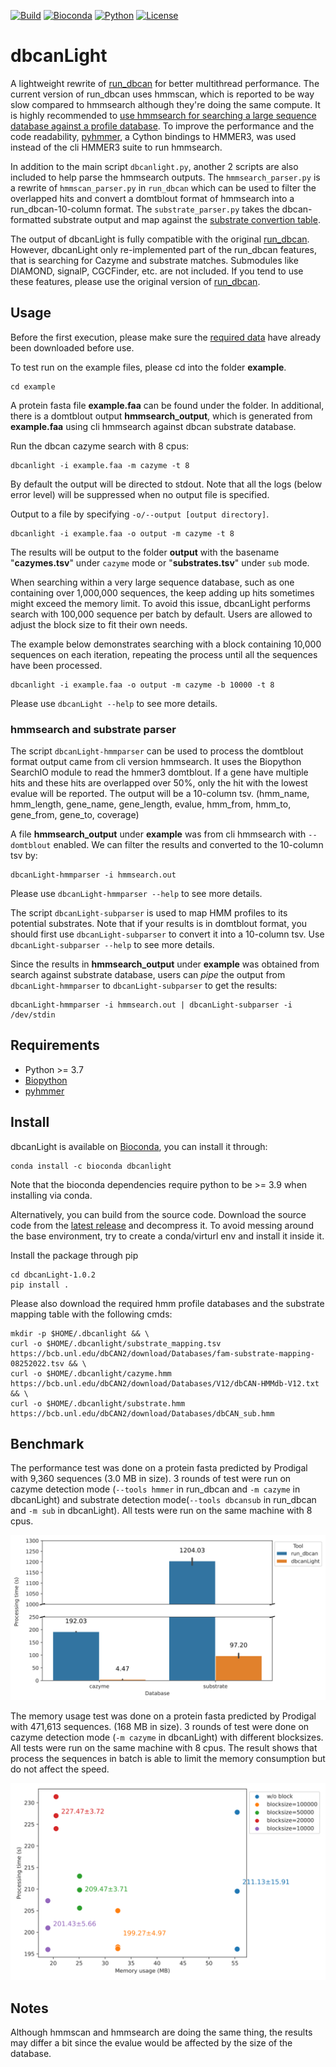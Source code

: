 [![Build](https://img.shields.io/github/actions/workflow/status/chtsai0105/dbcanlight/python_versions.yml?branch=main&logo=github)](https://github.com/chtsai0105/dbcanLight/actions/workflows/python_versions.yml)
[![Bioconda](https://img.shields.io/conda/v/bioconda/dbcanlight?logo=anaconda&color=orange)][Bioconda]
[![Python](https://img.shields.io/badge/python-3.7_%7C_3.8_%7C_3.9_%7C_3.10_%7C_3.11-blue?logo=python)](https://github.com/chtsai0105/dbcanLight/actions/workflows/python_versions.yml)
[![License](https://img.shields.io/github/license/chtsai0105/dbcanLight?label=license)](https://github.com/chtsai0105/dbcanLight/blob/master/LICENSE)

# dbcanLight

A lightweight rewrite of [run_dbcan] for better multithread performance.
The current version of run_dbcan uses hmmscan, which is reported to be way slow compared to hmmsearch although they're doing the same compute.
It is highly recommended to [use hmmsearch for searching a large sequence database against a profile database][hmmscan_vs_hmmsearch].
To improve the performance and the code readability, [pyhmmer], a Cython bindings to HMMER3, was used instead of the cli HMMER3 suite to run hmmsearch.

In addition to the main script `dbcanlight.py`, another 2 scripts are also included to help parse the hmmsearch outputs.
The `hmmsearch_parser.py` is a rewrite of `hmmscan_parser.py` in `run_dbcan` which can be used to filter the overlapped hits
and convert a domtblout format of hmmsearch into a run_dbcan-10-column format.
The `substrate_parser.py` takes the dbcan-formatted substrate output and map against the [substrate convertion table][dbcansub].

The output of dbcanLight is fully compatible with the original [run_dbcan].
However, dbcanLight only re-implemented part of the run_dbcan features, that is searching for Cazyme and substrate matches.
Submodules like DIAMOND, signalP, CGCFinder, etc. are not included.
If you tend to use these features, please use the original version of [run_dbcan].

## Usage

Before the first execution, please make sure the [required data](#required_data) have already been downloaded before use.

To test run on the example files, please cd into the folder **example**.

```
cd example
```

A protein fasta file **example.faa** can be found under the folder.
In additional, there is a domtblout output **hmmsearch_output**, which is generated from **example.faa** using cli hmmsearch against dbcan substrate database.

Run the dbcan cazyme search with 8 cpus:

```
dbcanlight -i example.faa -m cazyme -t 8
```

By default the output will be directed to stdout. Note that all the logs (below error level) will be suppressed when no output file is specified.

Output to a file by specifying `-o/--output [output directory]`.

```
dbcanlight -i example.faa -o output -m cazyme -t 8
```

The results will be output to the folder **output** with the basename "**cazymes.tsv**" under `cazyme` mode or "**substrates.tsv**" under `sub` mode.

When searching within a very large sequence database, such as one containing over 1,000,000 sequences,
the keep adding up hits sometimes might exceed the memory limit.
To avoid this issue, dbcanLight performs search with 100,000 sequence per batch by default.
Users are allowed to adjust the block size to fit their own needs.

The example below demonstrates searching with a block containing 10,000 sequences on each iteration,
repeating the process until all the sequences have been processed.

```
dbcanlight -i example.faa -o output -m cazyme -b 10000 -t 8
```

Please use `dbcanLight --help` to see more details.

### hmmsearch and substrate parser

The script `dbcanLight-hmmparser` can be used to process the domtblout format output came from cli version hmmsearch.
It uses the Biopython SearchIO module to read the hmmer3 domtblout.
If a gene have multiple hits and these hits are overlapped over 50%, only the hit with the lowest evalue will be reported.
The output will be a 10-column tsv. (hmm_name, hmm_length, gene_name, gene_length, evalue, hmm_from, hmm_to, gene_from, gene_to, coverage)

A file **hmmsearch_output** under **example** was from cli hmmsearch with `--domtblout` enabled.
We can filter the results and converted to the 10-column tsv by:

```
dbcanLight-hmmparser -i hmmsearch.out
```

Please use `dbcanLight-hmmparser --help` to see more details.

The script `dbcanLight-subparser` is used to map HMM profiles to its potential substrates.
Note that if your results is in domtblout format, you should first use `dbcanLight-subparser` to convert it into a 10-column tsv.
Use `dbcanLight-subparser --help` to see more details.

Since the results in **hmmsearch_output** under **example** was obtained from search against substrate database,
users can *pipe* the output from `dbcanLight-hmmparser` to `dbcanLight-subparser` to get the results:

```
dbcanLight-hmmparser -i hmmsearch.out | dbcanLight-subparser -i /dev/stdin
```

## Requirements

- Python >= 3.7
- [Biopython]
- [pyhmmer]

## Install

dbcanLight is available on [Bioconda], you can install it through:

```
conda install -c bioconda dbcanlight
```

Note that the bioconda dependencies require python to be >= 3.9 when installing via conda.

Alternatively, you can build from the source code.
Download the source code from the [latest release](https://github.com/chtsai0105/dbcanLight/releases/latest) and decompress it.
To avoid messing around the base environment, try to create a conda/virturl env and install it inside it.

Install the package through pip

```
cd dbcanLight-1.0.2
pip install .
```

<a name="required_data"></a>Please also download the required hmm profile databases and the substrate mapping table with the following cmds:

```
mkdir -p $HOME/.dbcanlight && \
curl -o $HOME/.dbcanlight/substrate_mapping.tsv https://bcb.unl.edu/dbCAN2/download/Databases/fam-substrate-mapping-08252022.tsv && \
curl -o $HOME/.dbcanlight/cazyme.hmm https://bcb.unl.edu/dbCAN2/download/Databases/V12/dbCAN-HMMdb-V12.txt && \
curl -o $HOME/.dbcanlight/substrate.hmm https://bcb.unl.edu/dbCAN2/download/Databases/dbCAN_sub.hmm
```

## Benchmark

The performance test was done on a protein fasta predicted by Prodigal with 9,360 sequences (3.0 MB in size).
3 rounds of test were run on cazyme detection mode (`--tools hmmer` in run_dbcan and `-m cazyme` in dbcanLight) and
substrate detection mode(`--tools dbcansub` in run_dbcan and `-m sub` in dbcanLight).
All tests were run on the same machine with 8 cpus.

![performance](misc/performance_comparison.svg)

The memory usage test was done on a protein fasta predicted by Prodigal with 471,613 sequences. (168 MB in size).
3 rounds of test were done on cazyme detection mode (`-m cazyme` in dbcanLight) with different blocksizes.
All tests were run on the same machine with 8 cpus.
The result shows that process the sequences in batch is able to limit the memory consumption but do not affect the speed.

![Memory](misc/performance_blocksize.svg)

## Notes

Although hmmscan and hmmsearch are doing the same thing, the results may differ a bit since the evalue would be affected by the size of the database.

[run_dbcan]: https://github.com/linnabrown/run_dbcan
[hmmscan_vs_hmmsearch]: http://cryptogenomicon.org/hmmscan-vs-hmmsearch-speed-the-numerology.html
[pyhmmer]: https://pyhmmer.readthedocs.io/en/stable/index.html
[dbcansub]: http://bcb.unl.edu/dbCAN2/download/Databases/fam-substrate-mapping-08252022.tsv
[Biopython]: https://biopython.org/
[Bioconda]: https://anaconda.org/bioconda/dbcanlight
